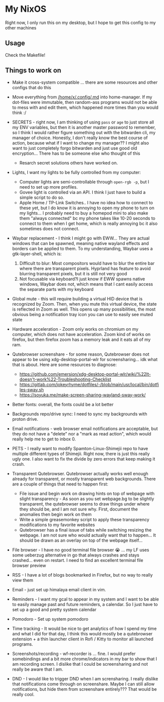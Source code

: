 # My NixOS

Right now, I only run this on my desktop, but I hope to get this config to my other machines

## Usage

Check the Makefile!

## Things to work on

-  Make it cross-system compatible ... there are some resources and other configs that do this 
-  Move everything from [/home/x/.config/.md](#homexconfigmd) into home-manager. If my dot-files were immutable, then random-ass programs would not be able to mess with and edit them, which happened more times than you would think :/
-  SECRETS - right now, I am thinking of using `pass` or `age` to just store all my ENV variables, but then it is another master password to remember, so I think I would rather figure something out with the bitwarden cli, my manager of choice. Honestly, I don't really know the best course of action, because what if I want to change my manager?? I might also want to just completely forgo bitwarden and just use good old encryption... There has to be someone else who thought of this
    -  Resarch secret solutions others have worked on.
-  Lights, I want my lights to be fully controlled from my computer:
    - Computer lights are semi-controllable through `open-rgb -p`, but I need to set up more profiles. 
    - Govee light is controlled via an API. I think I just have to build a simple script to do so.
    - Apple Home / TP-Link Switches.. I have no idea how to connect to these yet, but I do know it is annoying to open my phone to turn on my lights... I probably need to buy a homepod mini to also make them "always connected" bc my phone takes like 10-20 seconds to connect to them when I get home, which is really annoying bc it also sometimes does not connect.
-  Waybar replacement - I think I might go with EWW... They are actual windows that can be spawned, meaning native wayland effects and borders can be applied to them. To my understanding, Waybar uses a gtk-layer-shell, which is:
      1. Difficult to blur: Most compositors would have to blur the entire bar where there are transparent pixels. Hyprland has feature to avoid blurring transparent pixels, but it is still not very good
      2. Not focusable via keyboard?I just know if EWW spawns native windows, Waybar does not, which means that I cant easily access the separate parts with my keyboard
-  Global mute - this will require building a virtual HID device that is recognized by Zoom. Then, when you mute this virtual device, the state is reflected in Zoom as well. This opens up many possibilities, the most obvious being a notification tray icon you can use to easily see muted state
-  Hardware acceleration - Zoom only works on chromium on my computer, which does not have acceleration. Zoom kind of works on firefox, but then firefox zoom has a memory leak and it eats all of my ram. 
-  Qutebrowser screenshare - for some reason, Qutebrowser does not appear to be using xdg-desktop-portal-wlr for screensharing... idk what that is about. Here are some resources to diagnose:
    - https://github.com/emersion/xdg-desktop-portal-wlr/wiki/%22It-doesn't-work%22-Troubleshooting-Checklist
    - https://gitlab.com/jokeyrhyme/dotfiles/-/blob/main/usr/local/bin/dotfiles-sway.sh
    - https://soyuka.me/make-screen-sharing-wayland-sway-work/
-  Better fonts: overall, the fonts could be a lot better
-  Backgrounds repo/drive sync: I need to sync my backgrounds with proton drive.
-  Email notifications - web browser email notifications are acceptable, but they do not have a "delete" nor a "mark as read action", which would really help me to get to inbox 0. 
-  PETS - I really want to modify Spamton-Linux-Shimejii repo to have multiple different types of Shimejii. Right now, there is just this really ugly one. I also want to fix the divide by zero errors that keep making it crash.
-  Transparent Qutebrowser. Qutebrowser actually works well enough already for transparent, or mostly transparent web backgrounds. There are a couple of things that need to happen first:
    - File issue and begin work on drawing hints on top of webpage with slight transparency - As soon as you set webpage.bg to be slightly transparent, the qutebrowser seems to draw things under where they should be, and I am not sure why. First, document the anomalies then begin work on them
    - Write a simple greasemonkey script to apply these transparency modifications to my favorite websites
    - Qutebrowser has a final issue of tabs while switching resizing the webpage. I am not sure who would actually want that to happen... It should be drawn as an overlay on top of the webpage itself...

-  File browser - I have no good terminal file browser 😭 ... my LF uses some ueberzug alternative in go that always crashes and stays crashed... even on restart. I need to find an excellent terminal file browser preview
-  RSS - I have a lot of blogs bookmarked in Firefox, but no way to really view them
-  Email - just set up himalaya email client in vim.
-  Reminders - I want my gcal to appear in my system and I want to be able to easily manage past and future reminders, a calendar. So I just have to set up a good and pretty system calendar
-  Pomodoro - Set up system pomodoro
-  Time tracking - It would be nice to get analytics of how I spend my time and what I did for that day, I think this would mostly be a qutebrowser extension + a thin launcher client in Rofi / Kitty to monitor all launched programs. 
-  Screenshots/recording - wf-recorder is ... fine. I would prefer somebindings and a bit more chrome/indicators in my bar to show that I am recording screen. I dislike that I could be screensharing and not really be aware that I am.
-  DND - I would like to trigger DND when I am scrensharing. I really dislike that notifications come through on screenshare. Maybe I can still allow notifications, but hide them from screenshare entirely??? That would be really cool.




